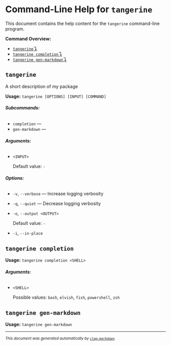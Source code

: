 # Command-Line Help for `tangerine`

This document contains the help content for the `tangerine` command-line program.

**Command Overview:**

- [`tangerine`↴](#tangerine)
- [`tangerine completion`↴](#tangerine-completion)
- [`tangerine gen-markdown`↴](#tangerine-gen-markdown)

## `tangerine`

A short description of my package

**Usage:** `tangerine [OPTIONS] [INPUT] [COMMAND]`

###### **Subcommands:**

- `completion` —
- `gen-markdown` —

###### **Arguments:**

- `<INPUT>`

  Default value: `-`

###### **Options:**

- `-v`, `--verbose` — Increase logging verbosity
- `-q`, `--quiet` — Decrease logging verbosity
- `-o`, `--output <OUTPUT>`

  Default value: `-`

- `-i`, `--in-place`

## `tangerine completion`

**Usage:** `tangerine completion <SHELL>`

###### **Arguments:**

- `<SHELL>`

  Possible values: `bash`, `elvish`, `fish`, `powershell`, `zsh`

## `tangerine gen-markdown`

**Usage:** `tangerine gen-markdown`

<hr/>

<small><i>
This document was generated automatically by
<a href="https://crates.io/crates/clap-markdown"><code>clap-markdown</code></a>.
</i></small>
